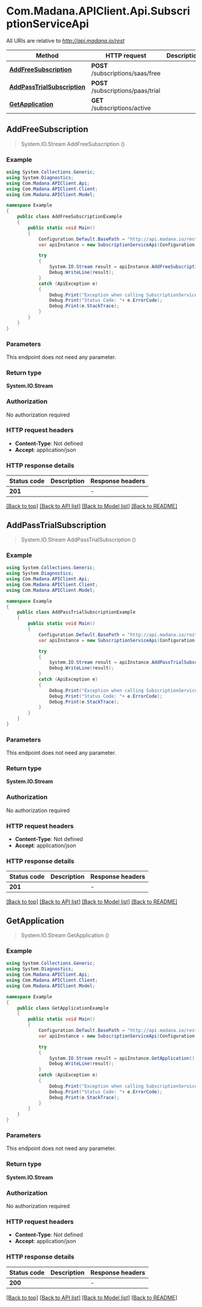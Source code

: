 # Com.Madana.APIClient.Api.SubscriptionServiceApi

All URIs are relative to *http://api.madana.io/rest*

Method | HTTP request | Description
------------- | ------------- | -------------
[**AddFreeSubscription**](SubscriptionServiceApi.md#addfreesubscription) | **POST** /subscriptions/saas/free | 
[**AddPassTrialSubscription**](SubscriptionServiceApi.md#addpasstrialsubscription) | **POST** /subscriptions/paas/trial | 
[**GetApplication**](SubscriptionServiceApi.md#getapplication) | **GET** /subscriptions/active | 



## AddFreeSubscription

> System.IO.Stream AddFreeSubscription ()



### Example

```csharp
using System.Collections.Generic;
using System.Diagnostics;
using Com.Madana.APIClient.Api;
using Com.Madana.APIClient.Client;
using Com.Madana.APIClient.Model;

namespace Example
{
    public class AddFreeSubscriptionExample
    {
        public static void Main()
        {
            Configuration.Default.BasePath = "http://api.madana.io/rest";
            var apiInstance = new SubscriptionServiceApi(Configuration.Default);

            try
            {
                System.IO.Stream result = apiInstance.AddFreeSubscription();
                Debug.WriteLine(result);
            }
            catch (ApiException e)
            {
                Debug.Print("Exception when calling SubscriptionServiceApi.AddFreeSubscription: " + e.Message );
                Debug.Print("Status Code: "+ e.ErrorCode);
                Debug.Print(e.StackTrace);
            }
        }
    }
}
```

### Parameters

This endpoint does not need any parameter.

### Return type

**System.IO.Stream**

### Authorization

No authorization required

### HTTP request headers

- **Content-Type**: Not defined
- **Accept**: application/json

### HTTP response details
| Status code | Description | Response headers |
|-------------|-------------|------------------|
| **201** |  |  -  |

[[Back to top]](#)
[[Back to API list]](../README.md#documentation-for-api-endpoints)
[[Back to Model list]](../README.md#documentation-for-models)
[[Back to README]](../README.md)


## AddPassTrialSubscription

> System.IO.Stream AddPassTrialSubscription ()



### Example

```csharp
using System.Collections.Generic;
using System.Diagnostics;
using Com.Madana.APIClient.Api;
using Com.Madana.APIClient.Client;
using Com.Madana.APIClient.Model;

namespace Example
{
    public class AddPassTrialSubscriptionExample
    {
        public static void Main()
        {
            Configuration.Default.BasePath = "http://api.madana.io/rest";
            var apiInstance = new SubscriptionServiceApi(Configuration.Default);

            try
            {
                System.IO.Stream result = apiInstance.AddPassTrialSubscription();
                Debug.WriteLine(result);
            }
            catch (ApiException e)
            {
                Debug.Print("Exception when calling SubscriptionServiceApi.AddPassTrialSubscription: " + e.Message );
                Debug.Print("Status Code: "+ e.ErrorCode);
                Debug.Print(e.StackTrace);
            }
        }
    }
}
```

### Parameters

This endpoint does not need any parameter.

### Return type

**System.IO.Stream**

### Authorization

No authorization required

### HTTP request headers

- **Content-Type**: Not defined
- **Accept**: application/json

### HTTP response details
| Status code | Description | Response headers |
|-------------|-------------|------------------|
| **201** |  |  -  |

[[Back to top]](#)
[[Back to API list]](../README.md#documentation-for-api-endpoints)
[[Back to Model list]](../README.md#documentation-for-models)
[[Back to README]](../README.md)


## GetApplication

> System.IO.Stream GetApplication ()



### Example

```csharp
using System.Collections.Generic;
using System.Diagnostics;
using Com.Madana.APIClient.Api;
using Com.Madana.APIClient.Client;
using Com.Madana.APIClient.Model;

namespace Example
{
    public class GetApplicationExample
    {
        public static void Main()
        {
            Configuration.Default.BasePath = "http://api.madana.io/rest";
            var apiInstance = new SubscriptionServiceApi(Configuration.Default);

            try
            {
                System.IO.Stream result = apiInstance.GetApplication();
                Debug.WriteLine(result);
            }
            catch (ApiException e)
            {
                Debug.Print("Exception when calling SubscriptionServiceApi.GetApplication: " + e.Message );
                Debug.Print("Status Code: "+ e.ErrorCode);
                Debug.Print(e.StackTrace);
            }
        }
    }
}
```

### Parameters

This endpoint does not need any parameter.

### Return type

**System.IO.Stream**

### Authorization

No authorization required

### HTTP request headers

- **Content-Type**: Not defined
- **Accept**: application/json

### HTTP response details
| Status code | Description | Response headers |
|-------------|-------------|------------------|
| **200** |  |  -  |

[[Back to top]](#)
[[Back to API list]](../README.md#documentation-for-api-endpoints)
[[Back to Model list]](../README.md#documentation-for-models)
[[Back to README]](../README.md)

